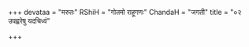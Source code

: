 +++
devataa = "मरुतः"
RShiH = "गोतमो राहूगणः"
ChandaH = "जगती"
title = "०२ उपह्वरेषु यदचिध्वं"

+++

